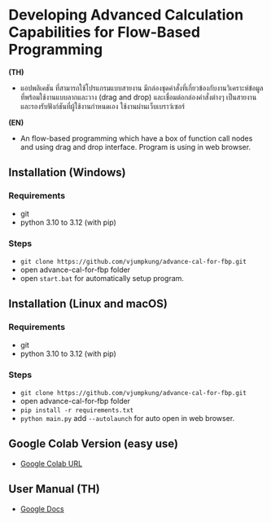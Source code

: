 # Developing Advanced Calculation Capabilities for Flow-Based Programming

**(TH)**

- แอปพลิเคชัน ที่สามารถใช้โปรแกรมแบบสายงาน มีกล่องชุดคำสั่งที่เกี่ยวข้องกับงานวิเคราะห์ข้อมูลที่พร้อมใช้งานแบบลากและวาง (drag and drop) และเชื่อมต่อกล่องคำสั่งต่างๆ เป็นสายงานและรองรับฟังก์ชันที่ผู้ใช้งานกำหนดเอง ใช้งานผ่านเว็บเบราว์เซอร์

**(EN)**

- An flow-based programming which have a box of function call nodes and using drag and drop interface. Program is using in web browser.

## Installation (Windows)

### Requirements

- git
- python 3.10 to 3.12 (with pip)

### Steps

- `git clone https://github.com/vjumpkung/advance-cal-for-fbp.git`
- open advance-cal-for-fbp folder
- open `start.bat` for automatically setup program.

## Installation (Linux and macOS)

### Requirements

- git
- python 3.10 to 3.12 (with pip)
  
### Steps

- `git clone https://github.com/vjumpkung/advance-cal-for-fbp.git`
- open advance-cal-for-fbp folder
- `pip install -r requirements.txt`
- `python main.py` add `--autolaunch` for auto open in web browser.


## Google Colab Version (easy use)

- [Google Colab URL](https://colab.research.google.com/github/vjumpkung/advance-cal-for-fbp/blob/master/colab/adv_fbp_colab.ipynb)
## User Manual (TH)

- [Google Docs](https://docs.google.com/document/d/1bbiVAc6q6q--TE6KM_c_m6B3Ol9Y3-dX1xgRRgZgUaU/edit?usp=sharing)
